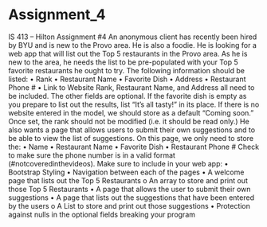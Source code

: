 # Assignment_4

IS 413 – Hilton
Assignment #4
An anonymous client has recently been hired by BYU and is new to the Provo area. He is also a
foodie. He is looking for a web app that will list out the Top 5 restaurants in the Provo area. As
he is new to the area, he needs the list to be pre-populated with your Top 5 favorite restaurants he
ought to try. The following information should be listed:
• Rank
• Restaurant Name
• Favorite Dish
• Address
• Restaurant Phone #
• Link to Website
Rank, Restaurant Name, and Address all need to be included. The other fields are optional. If
the favorite dish is empty as you prepare to list out the results, list “It’s all tasty!” in its place. If
there is no website entered in the model, we should store as a default “Coming soon.” Once set,
the rank should not be modified (i.e. it should be read only.)
He also wants a page that allows users to submit their own suggestions and to be able to view the
list of suggestions. On this page, we only need to store the:
• Name
• Restaurant Name
• Favorite Dish
• Restaurant Phone #
Check to make sure the phone number is in a valid format (#notcoveredinthevideos).
Make sure to include in your web app:
• Bootstrap Styling
• Navigation between each of the pages
• A welcome page that lists out the Top 5 Restaurants
o An array to store and print out those Top 5 Restaurants
• A page that allows the user to submit their own suggestions
• A page that lists out the suggestions that have been entered by the users
o A List to store and print out those suggestions
• Protection against nulls in the optional fields breaking your program
